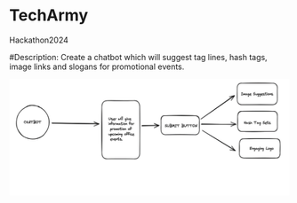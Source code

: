 # TechArmy
Hackathon2024

#Description: Create a chatbot which will suggest tag lines, hash tags, image links and slogans for promotional events.

![My image](img.png)
